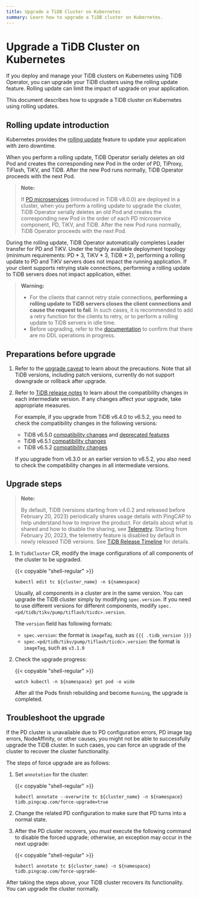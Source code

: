 ```yaml
---
title: Upgrade a TiDB Cluster on Kubernetes
summary: Learn how to upgrade a TiDB cluster on Kubernetes.
---
```


# Upgrade a TiDB Cluster on Kubernetes

If you deploy and manage your TiDB clusters on Kubernetes using TiDB Operator, you can upgrade your TiDB clusters using the rolling update feature. Rolling update can limit the impact of upgrade on your application.

This document describes how to upgrade a TiDB cluster on Kubernetes using rolling updates.

## Rolling update introduction

Kubernetes provides the [rolling update](https://kubernetes.io/docs/tutorials/kubernetes-basics/update/update-intro/) feature to update your application with zero downtime.

When you perform a rolling update, TiDB Operator serially deletes an old Pod and creates the corresponding new Pod in the order of PD, TiProxy, TiFlash, TiKV, and TiDB. After the new Pod runs normally, TiDB Operator proceeds with the next Pod.

> **Note:**
>
> If [PD microservices](https://docs.pingcap.com/tidb/dev/pd-microservices) (introduced in TiDB v8.0.0) are deployed in a cluster, when you perform a rolling update to upgrade the cluster, TiDB Operator serially deletes an old Pod and creates the corresponding new Pod in the order of each PD microservice component, PD, TiKV, and TiDB. After the new Pod runs normally, TiDB Operator proceeds with the next Pod.

During the rolling update, TiDB Operator automatically completes Leader transfer for PD and TiKV. Under the highly available deployment topology (minimum requirements: PD \* 3, TiKV \* 3, TiDB \* 2), performing a rolling update to PD and TiKV servers does not impact the running application. If your client supports retrying stale connections, performing a rolling update to TiDB servers does not impact application, either.

> **Warning:**
>
> - For the clients that cannot retry stale connections, **performing a rolling update to TiDB servers closes the client connections and cause the request to fail**. In such cases, it is recommended to add a retry function for the clients to retry, or to perform a rolling update to TiDB servers in idle time.
> - Before upgrading, refer to the [documentation](https://docs.pingcap.com/tidb/stable/sql-statement-admin-show-ddl) to confirm that there are no DDL operations in progress.

## Preparations before upgrade

1. Refer to the [upgrade caveat](https://docs.pingcap.com/tidb/dev/upgrade-tidb-using-tiup#upgrade-caveat) to learn about the precautions. Note that all TiDB versions, including patch versions, currently do not support downgrade or rollback after upgrade.
2. Refer to [TiDB release notes](https://docs.pingcap.com/tidb/dev/release-notes) to learn about the compatibility changes in each intermediate version. If any changes affect your upgrade, take appropriate measures.

    For example, if you upgrade from TiDB v6.4.0 to v6.5.2, you need to check the compatibility changes in the following versions:

    - TiDB v6.5.0 [compatibility changes](https://docs.pingcap.com/tidb/stable/release-6.5.0#compatibility-changes) and [deprecated features](https://docs.pingcap.com/tidb/stable/release-6.5.0#deprecated-feature)
    - TiDB v6.5.1 [compatibility changes](https://docs.pingcap.com/tidb/stable/release-6.5.1#compatibility-changes)
    - TiDB v6.5.2 [compatibility changes](https://docs.pingcap.com/tidb/stable/release-6.5.2#compatibility-changes)

    If you upgrade from v6.3.0 or an earlier version to v6.5.2, you also need to check the compatibility changes in all intermediate versions.

## Upgrade steps

> **Note:**
>
> By default, TiDB (versions starting from v4.0.2 and released before February 20, 2023) periodically shares usage details with PingCAP to help understand how to improve the product. For details about what is shared and how to disable the sharing, see [Telemetry](https://docs.pingcap.com/tidb/stable/telemetry). Starting from February 20, 2023, the telemetry feature is disabled by default in newly released TiDB versions. See [TiDB Release Timeline](https://docs.pingcap.com/tidb/stable/release-timeline) for details.

1. In `TidbCluster` CR, modify the image configurations of all components of the cluster to be upgraded.

    {{< copyable "shell-regular" >}}

    ```shell
    kubectl edit tc ${cluster_name} -n ${namespace}
    ```

    Usually, all components in a cluster are in the same version. You can upgrade the TiDB cluster simply by modifying `spec.version`. If you need to use different versions for different components, modify `spec.<pd/tidb/tikv/pump/tiflash/ticdc>.version`.

    The `version` field has following formats:

    - `spec.version`: the format is `imageTag`, such as `{{{ .tidb_version }}}`
    - `spec.<pd/tidb/tikv/pump/tiflash/ticdc>.version`: the format is `imageTag`, such as `v3.1.0`

2. Check the upgrade progress:

    {{< copyable "shell-regular" >}}

    ```shell
    watch kubectl -n ${namespace} get pod -o wide
    ```

    After all the Pods finish rebuilding and become `Running`, the upgrade is completed.

## Troubleshoot the upgrade

If the PD cluster is unavailable due to PD configuration errors, PD image tag errors, NodeAffinity, or other causes, you might not be able to successfully upgrade the TiDB cluster. In such cases, you can force an upgrade of the cluster to recover the cluster functionality.

The steps of force upgrade are as follows:

1. Set `annotation` for the cluster:

    {{< copyable "shell-regular" >}}

    ```shell
    kubectl annotate --overwrite tc ${cluster_name} -n ${namespace} tidb.pingcap.com/force-upgrade=true
    ```

2. Change the related PD configuration to make sure that PD turns into a normal state.

3. After the PD cluster recovers, you *must* execute the following command to disable the forced upgrade; otherwise, an exception may occur in the next upgrade:

    {{< copyable "shell-regular" >}}

    ```shell
    kubectl annotate tc ${cluster_name} -n ${namespace} tidb.pingcap.com/force-upgrade-
    ```

After taking the steps above, your TiDB cluster recovers its functionality. You can upgrade the cluster normally.
